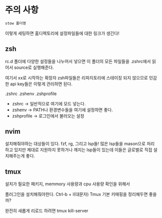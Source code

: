 
# 주의 사항

```bash
stow 폴더명
```

이렇게 세팅하면 홈디렉토리에 설정파일들에 대한 링크가 생긴다!


## zsh

rc.d 폴더에 다양한 설정들을 나누어서 넣으면
이 폴더의 모든 파일들을 .zshrc에서 읽어서 source로 실행해준다.

여기서 xx로 시작하는 확장자 zsh파일들은 리파지토리에 스테이징 되지 않으므로
민감한 api key들은 이렇게 관리하면 된다.

.zshrc .zshenv .zshprofile

- zshrc -> 일반적으로 여기에 모드 넣는다.
- zshenv -> PATH나 환경변수들을 여기에 설정하면 좋다.
- zshprofile -> 로그인에서 불러오는 설정


## nvim

설치해줘야하는 대상들이 있다.
fzf, rg, 그리고 lsp들!
많은 lsp들을 mason으로 처리하고 있지만
제대로 지원하지 못하거나 깨지는 lsp들이 있는데
이들은 글로벌로 직접 설치해주는게 좋다.

## tmux

설치가 필요한 패키지, memmory 사용량과 cpu 사용량 확인을 위해서

플러그인을 설치해줘야한다. Ctrl-b + I(대문자)
Tmux 기본 키매핑을 정리해두면 좋을까?

완전히 새롭게 리로드 하려면 tmux kill-server



